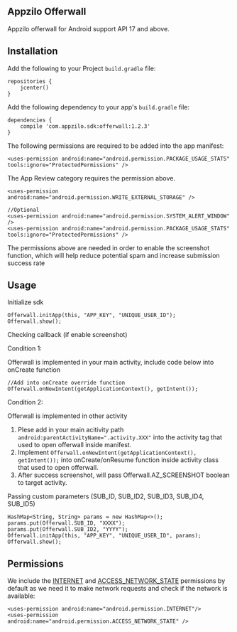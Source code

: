 ## Appzilo Offerwall
Appzilo offerwall for Android support API 17 and above.

## Installation
Add the following to your Project `build.gradle` file:

```
repositories {
	jcenter()
}
```

Add the following dependency to your app's `build.gradle` file:

```
dependencies {
	compile 'com.appzilo.sdk:offerwall:1.2.3'
}
```

The following permissions are required to be added into the app manifest:

```
<uses-permission android:name="android.permission.PACKAGE_USAGE_STATS" tools:ignore="ProtectedPermissions" />
```

The App Review category requires the permission above.

```
<uses-permission android:name="android.permission.WRITE_EXTERNAL_STORAGE" />
```

```
//Optional
<uses-permission android:name="android.permission.SYSTEM_ALERT_WINDOW" />
<uses-permission android:name="android.permission.PACKAGE_USAGE_STATS" tools:ignore="ProtectedPermissions" />

```

The permissions above are needed in order to enable the screenshot function, which will help reduce potential spam and increase submission success rate

## Usage

Initialize sdk

```
Offerwall.initApp(this, "APP_KEY", "UNIQUE_USER_ID");
Offerwall.show();
```

Checking callback (if enable screenshot)

Condition 1: 

Offerwall is implemented in your main activity, include code below into onCreate function 
```
//Add into onCreate override function
Offerwall.onNewIntent(getApplicationContext(), getIntent());
```
Condition 2:

Offerwall is implemented in other activity

1) Plese add in your main acitivity path `android:parentActivityName=".activity.XXX"` into the activity tag that used to open offerwall inside manifest.
2) Implement `Offerwall.onNewIntent(getApplicationContext(), getIntent());` into onCreate/onResume function inside activity class that used to open offerwall.
3) After success screenshot, will pass Offerwall.AZ_SCREENSHOT boolean to target activity.

Passing custom parameters (SUB_ID, SUB_ID2, SUB_ID3, SUB_ID4, SUB_ID5)

```
HashMap<String, String> params = new HashMap<>();
params.put(Offerwall.SUB_ID, "XXXX");
params.put(Offerwall.SUB_ID2, "YYYY");
Offerwall.initApp(this, "APP_KEY", "UNIQUE_USER_ID", params);
Offerwall.show();
```

## Permissions

We include the [INTERNET](http://developer.android.com/reference/android/Manifest.permission.html#INTERNET) and [ACCESS_NETWORK_STATE](https://developer.android.com/reference/android/Manifest.permission.html#ACCESS_NETWORK_STATE) permissions by default as we need it to make network requests and check if the network is available:

```
<uses-permission android:name="android.permission.INTERNET"/>
<uses-permission android:name="android.permission.ACCESS_NETWORK_STATE" />
```  






